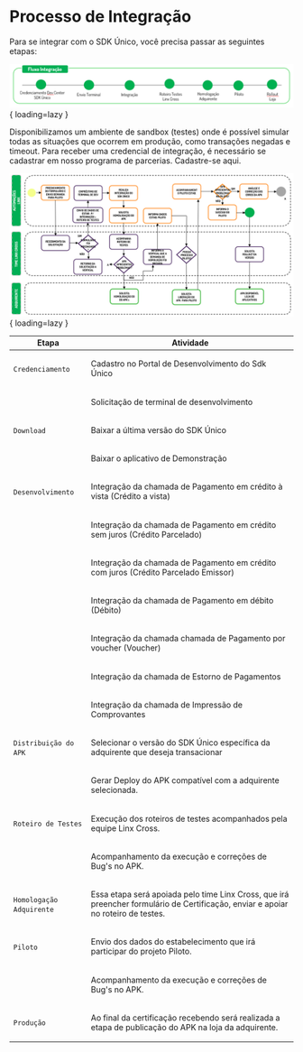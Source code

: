 # Processo de Integração

Para se integrar com o SDK Único, você precisa passar as seguintes etapas:

![Fluxo Integração](../assets/images/fluxo-integracao.png){ loading=lazy }

Disponibilizamos um ambiente de sandbox (testes) onde é possível simular todas as situações que ocorrem em produção, como transações negadas e timeout. 
Para receber uma credencial de integração, é necessário se cadastrar em nosso programa de parcerias. 
Cadastre-se aqui.


![Fluxo Integração](../assets/images/fluxo-integracao-completo.png){ loading=lazy }


| Etapa      | Atividade  |
| ---------- | ---------- |
| `Credenciamento` | <p>Cadastro no Portal de Desenvolvimento do Sdk Único</p> |  
|  | <p>Solicitação de terminal de desenvolvimento</p>|  
| `Download` | <p>Baixar a última versão do SDK Único</p> |  
|  | <p>Baixar o aplicativo de Demonstração</p>|  
| `Desenvolvimento` | <p>Integração da chamada de Pagamento em crédito à vista (Crédito a vista)</p> |  
|  | <p>Integração da chamada de Pagamento em crédito sem juros (Crédito Parcelado)</p>|  
|  | <p>Integração da chamada de Pagamento em crédito com juros (Crédito Parcelado Emissor)</p>|  
|  | <p>Integração da chamada de Pagamento em débito (Débito)</p>|  
|  | <p>Integração da chamada chamada de Pagamento por voucher (Voucher)</p>|  
|  | <p>Integração da chamada de Estorno de Pagamentos</p>|  
|  | <p>Integração da chamada de Impressão de Comprovantes</p>|  
| `Distribuição do APK` | <p>Selecionar o versão do SDK Único específica da adquirente que deseja transacionar</p> |  
|  | <p>Gerar Deploy do APK compatível com a adquirente selecionada.</p>|  
| `Roteiro de Testes` | <p>Execução dos roteiros de testes acompanhados pela equipe Linx Cross.</p> |  
|  | <p>Acompanhamento da execução e correções de Bug's no APK.</p>|  
| `Homologação Adquirente` | <p>Essa etapa será apoiada pelo time Linx Cross, que irá preencher formulário de Certificação, enviar e apoiar no roteiro de testes.</p> |  
| `Piloto` | <p>Envio dos dados do estabelecimento que irá participar do projeto Piloto.</p> |  
|  | <p>Acompanhamento da execução e correções de Bug's no APK.</p>|  
| `Produção` | <p>Ao final da certificação recebendo será realizada a etapa de publicação do APK na loja da adquirente.</p> |  
